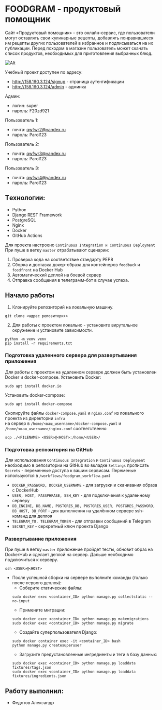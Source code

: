 # FOODGRAM - продуктовый помощник
Сайт «Продуктовый помощник» - это онлайн-сервис, где пользователи могут оставлять свои кулинарные рецепты, добавлять понравившиеся им рецепты других пользователей в избранное и подписываться на их публикации. Перед походом в магазин пользователь может скачать список продуктов, необходимых для приготовления выбранных блюд.

![Alt](https://github.com/Aleksandr-Fedotov/foodgram-project-react/actions/workflows/foodgram_workflow.yml/badge.svg 'Actions Status')

Учебный проект доступен по адресу: 
* http://158.160.3.124/signup - страница аутентификации
* http://158.160.3.124/admin - админка

Админ:
* логин: super
* пароль: F20zd921

Пользователь 1:
* почта: qwfwr2@yandex.ru
* пароль: Parol123

Пользователь 2:
* почта: qwfwr3@yandex.ru
* пароль: Parol123

Пользователь 3:
* почта: qwfwr4@yandex.ru
* пароль: Parol123

## Tехнологии:
- Python
- Django REST Framework
- PostgreSQL
- Nginx
- Docker
- GitHub Actions

Для проекта настроено `Continuous Integration и Continuous Deployment`  
При пуше в ветку `master` отрабатывают сценарии:
1. Проверка кода на соответствие стандарту PEP8
2. Сборка и доставка докер-образа для контейнеров `foodback` и `foodfront` на Docker Hub
3. Автоматический деплой на боевой сервер
4. Отправка сообщения в телеграмм-бот в случае успеха.

## Начало работы

1. Клонируйте репозиторий на локальную машину.
```
git clone <адрес репозитория>
```
2. Для работы с проектом локально - установите вирутальное окружение и установите зависимости.
```
python -m venv venv
pip install -r requirements.txt
```

### Подготовка удаленного сервера для развертывания приложения

Для работы с проектом на удаленном сервере должен быть установлен Docker и docker-compose.
Установить Docker:
```
sudo apt install docker.io
```
Установить docker-compose:
```
sudo apt install docker-compose
```
Скопируйте файлы `docker-compose.yaml` и `nginx.conf` из локального проекта из директории `infra`  
на сервер в `/home/<ваш_username>/docker-compose.yaml` и `/home/<ваш_username>/nginx.conf` соответственно
```
scp ./<FILENAME> <USER>@<HOST>:/home/<USER>/
```


### Подготовка репозитория на GitHub

Для использования `Continuous Integration` и `Continuous Deployment` необходимо в репозитории на GitHub во вкладке `Settings` прописать `Secrets` - переменные доступа к вашим сервисам.
Переменые используются в `/workflows/foodgram_workflow.yaml`

* `DOCKER_PASSWORD, DOCKER_USERNAME` - для загрузки и скачивания образа с DockerHub 
* `USER, HOST, PASSPHRASE, SSH_KEY` - для подключения к удаленному серверу 
* `DB_ENGINE, DB_NAME, POSTGRES_DB, POSTGRES_USER, POSTGRES_PASSWORD, DB_HOST, DB_PORT` - для выполнения на удалённом сервере ssh-команд для деплоя
* `TELEGRAM_TO, TELEGRAM_TOKEN` - для отправки сообщений в Telegram
* `SECRET_KEY` - серкретный ключ проекта Django

### Развертывание приложения

При пуше в ветку `master` приложение пройдет тесты, обновит образ на DockerHub и сделает деплой на сервер. Дальше необходимо подключиться к серверу.
```
ssh <USER>@<HOST>
```
* После успешной сборки на сервере выполните команды (только после первого деплоя):
    - Соберите статические файлы:
    ```
    sudo docker exec <container_ID> python manage.py collectstatic --no-input
    ```
    - Примените миграции:
    ```
    sudo docker exec <container_ID> python manage.py makemigrations  
    sudo docker exec <container_ID> python manage.py migrate
    ```
    - Создайте суперпользователя Django:
    ```
    sudo docker container exec -it <container_ID> bash
    python manage.py createsuperuser
    ```
    - Загрузите предустановленные ингредиенты и теги в базу данных:
    ```
    sudo docker exec <container_ID> python manage.py loaddata fixtures/tags.json
    sudo docker exec <container_ID> python manage.py loaddata fixtures/ingredients.json
    ```

## Работу выполнил:
- Федотов Александр
